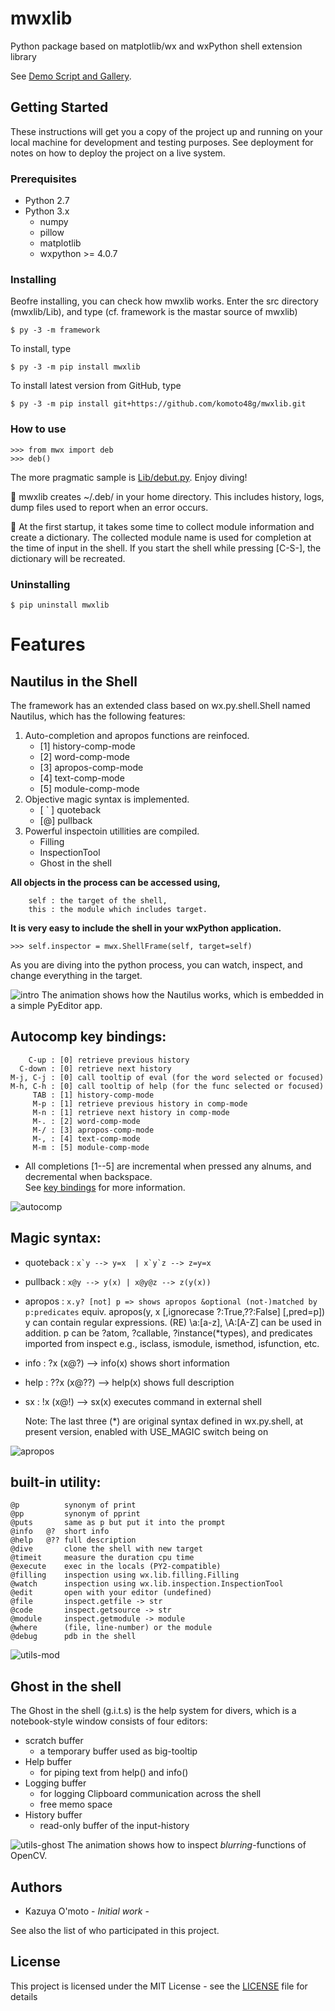 # mwxlib

Python package based on matplotlib/wx
and wxPython shell extension library

See [Demo Script and Gallery](./demo/readme.md).


## Getting Started

These instructions will get you a copy of the project up and running on your local machine for development and testing purposes. See deployment for notes on how to deploy the project on a live system.

### Prerequisites

- Python 2.7
- Python 3.x
    - numpy
    - pillow
    - matplotlib
    - wxpython >= 4.0.7

### Installing

Beofre installing, you can check how mwxlib works.
Enter the src directory (mwxlib/Lib), and type (cf. framework is the mastar source of mwxlib)
```
$ py -3 -m framework 
```
To install, type
```
$ py -3 -m pip install mwxlib
```
To install latest version from GitHub, type
```
$ py -3 -m pip install git+https://github.com/komoto48g/mwxlib.git
```

### How to use

```
>>> from mwx import deb
>>> deb()
```
The more pragmatic sample is [Lib/debut.py](./Lib/debut.py).
Enjoy diving!

:memo: mwxlib creates ~/.deb/ in your home directory.
This includes history, logs, dump files used to report when an error occurs.

:memo: At the first startup, it takes some time to collect module information and create a dictionary.
The collected module name is used for completion at the time of input in the shell.
If you start the shell while pressing [C-S-], the dictionary will be recreated.

### Uninstalling
```
$ pip uninstall mwxlib
```


# Features

## Nautilus in the Shell

The framework has an extended class based on wx.py.shell.Shell named Nautilus,
which has the following features:

1. Auto-completion and apropos functions are reinfoced.
    - [1] history-comp-mode
    - [2] word-comp-mode
    - [3] apropos-comp-mode
    - [4] text-comp-mode
    - [5] module-comp-mode
1. Objective magic syntax is implemented.
    - [ ` ] quoteback
    - [@] pullback
1. Powerful inspectoin utillities are compiled.
    - Filling
    - InspectionTool
    - Ghost in the shell

**All objects in the process can be accessed using,**
```
    self : the target of the shell,
    this : the module which includes target.
```

**It is very easy to include the shell in your wxPython application.**
```
>>> self.inspector = mwx.ShellFrame(self, target=self)
```
As you are diving into the python process,
you can watch, inspect, and change everything in the target.

![intro](doc/image/intro.gif)
The animation shows how the Nautilus works, which is embedded in a simple PyEditor app.


## Autocomp key bindings:
        C-up : [0] retrieve previous history
      C-down : [0] retrieve next history
    M-j, C-j : [0] call tooltip of eval (for the word selected or focused)
    M-h, C-h : [0] call tooltip of help (for the func selected or focused)
         TAB : [1] history-comp-mode
         M-p : [1] retrieve previous history in comp-mode
         M-n : [1] retrieve next history in comp-mode
         M-. : [2] word-comp-mode
         M-/ : [3] apropos-comp-mode
         M-, : [4] text-comp-mode
         M-m : [5] module-comp-mode
  * All completions [1--5] are incremental when pressed any alnums, and decremental when backspace.  
See [key bindings](key-bindings.md) for more information.

![autocomp](doc/image/autocomp.gif)


## Magic syntax:

  - quoteback : ```x`y --> y=x  | x`y`z --> z=y=x```

  - pullback : ```x@y --> y(x) | x@y@z --> z(y(x))```

  - apropos : ```x.y? [not] p => shows apropos &optional (not-)matched by p:predicates```
                equiv. apropos(y, x [,ignorecase ?:True,??:False] [,pred=p])
                y can contain regular expressions.
                    (RE) \\a:[a-z], \\A:[A-Z] can be used in addition.
                p can be ?atom, ?callable, ?instance(*types), and
                    predicates imported from inspect
                    e.g., isclass, ismodule, ismethod, isfunction, etc.
  
  * info :  ?x (x@?) --> info(x) shows short information
  * help : ??x (x@??) --> help(x) shows full description
  * sx   :  !x (x@!) --> sx(x) executes command in external shell
    
    Note: The last three (*) are original syntax defined in wx.py.shell,
    at present version, enabled with USE_MAGIC switch being on

![apropos](doc/image/apropos.gif)

## built-in utility:
    @p          synonym of print
    @pp         synonym of pprint
    @puts       same as p but put it into the prompt
    @info   @?  short info
    @help   @?? full description
    @dive       clone the shell with new target
    @timeit     measure the duration cpu time
    @execute    exec in the locals (PY2-compatible)
    @filling    inspection using wx.lib.filling.Filling
    @watch      inspection using wx.lib.inspection.InspectionTool
    @edit       open with your editor (undefined)
    @file       inspect.getfile -> str
    @code       inspect.getsource -> str
    @module     inspect.getmodule -> module
    @where      (file, line-number) or the module
    @debug      pdb in the shell

![utils-mod](doc/image/utils-mod.gif)


## Ghost in the shell

The Ghost in the shell (g.i.t.s) is the help system for divers,
which is a notebook-style window consists of four editors:
- scratch buffer
    + a temporary buffer used as big-tooltip
- Help buffer
    + for piping text from help() and info()
- Logging buffer
    + for logging Clipboard communication across the shell
    + free memo space
- History buffer
    + read-only buffer of the input-history

![utils-ghost](doc/image/utils-ghost.gif)
The animation shows how to inspect *blurring*-functions of OpenCV.


## Authors

* Kazuya O'moto - *Initial work* -

See also the list of who participated in this project.


## License

This project is licensed under the MIT License - see the [LICENSE](./LICENSE) file for details
